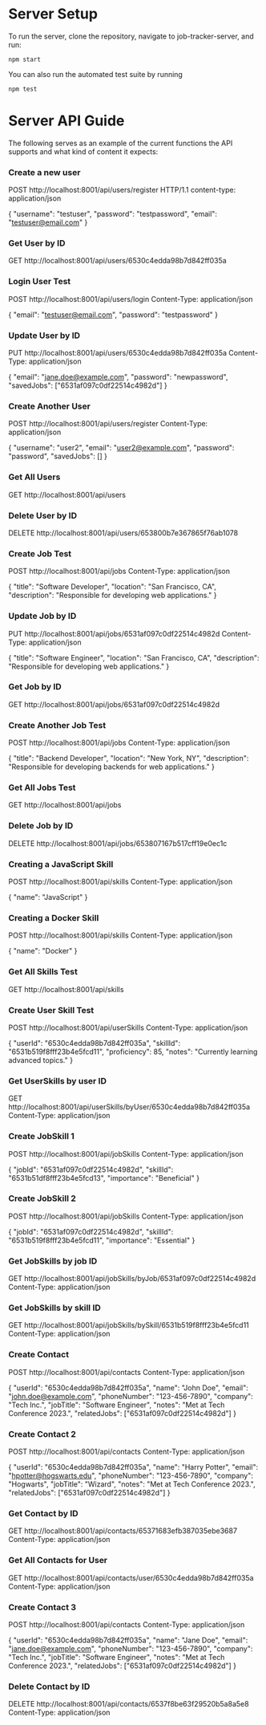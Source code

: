 # Server Setup
To run the server, clone the repository, navigate to job-tracker-server, and run:

`npm start`

You can also run the automated test suite by running

`npm test`

# Server API Guide
The following serves as an example of the current functions the API supports and what kind of content it expects:

### Create a new user
POST http://localhost:8001/api/users/register HTTP/1.1
content-type: application/json

{
  "username": "testuser",
  "password": "testpassword",
  "email": "testuser@email.com"
}

### Get User by ID
GET http://localhost:8001/api/users/6530c4edda98b7d842ff035a

### Login User Test
POST http://localhost:8001/api/users/login
Content-Type: application/json

{
  "email": "testuser@email.com",
  "password": "testpassword"
}

### Update User by ID
PUT http://localhost:8001/api/users/6530c4edda98b7d842ff035a
Content-Type: application/json

{
    "email": "jane.doe@example.com",
    "password": "newpassword",
    "savedJobs": ["6531af097c0df22514c4982d"]
}

### Create Another User
POST http://localhost:8001/api/users/register
Content-Type: application/json

{
    "username": "user2",
    "email": "user2@example.com",
    "password": "password",
    "savedJobs": []
}

### Get All Users
GET http://localhost:8001/api/users

### Delete User by ID
DELETE http://localhost:8001/api/users/653800b7e367865f76ab1078

### Create Job Test
POST http://localhost:8001/api/jobs
Content-Type: application/json

{
    "title": "Software Developer",
    "location": "San Francisco, CA",
    "description": "Responsible for developing web applications."
}

### Update Job by ID
PUT http://localhost:8001/api/jobs/6531af097c0df22514c4982d
Content-Type: application/json

{
    "title": "Software Engineer",
    "location": "San Francisco, CA",
    "description": "Responsible for developing web applications."
}

### Get Job by ID
GET http://localhost:8001/api/jobs/6531af097c0df22514c4982d

### Create Another Job Test
POST http://localhost:8001/api/jobs
Content-Type: application/json

{
    "title": "Backend Developer",
    "location": "New York, NY",
    "description": "Responsible for developing backends for web applications."
}

### Get All Jobs Test
GET http://localhost:8001/api/jobs

### Delete Job by ID
DELETE http://localhost:8001/api/jobs/653807167b517cff19e0ec1c 

### Creating a JavaScript Skill
POST http://localhost:8001/api/skills
Content-Type: application/json

{
    "name": "JavaScript"
}

### Creating a Docker Skill
POST http://localhost:8001/api/skills
Content-Type: application/json

{
    "name": "Docker"
}

### Get All Skills Test
GET http://localhost:8001/api/skills

### Create User Skill Test
POST http://localhost:8001/api/userSkills
Content-Type: application/json

{
    "userId": "6530c4edda98b7d842ff035a",
    "skillId": "6531b519f8fff23b4e5fcd11",
    "proficiency": 85,
    "notes": "Currently learning advanced topics."
}

### Get UserSkills by user ID
GET http://localhost:8001/api/userSkills/byUser/6530c4edda98b7d842ff035a
Content-Type: application/json

### Create JobSkill 1
POST http://localhost:8001/api/jobSkills
Content-Type: application/json

{
  "jobId": "6531af097c0df22514c4982d",
  "skillId": "6531b51df8fff23b4e5fcd13",
  "importance": "Beneficial"
}

### Create JobSkill 2
POST http://localhost:8001/api/jobSkills
Content-Type: application/json

{
  "jobId": "6531af097c0df22514c4982d",
  "skillId": "6531b519f8fff23b4e5fcd11",
  "importance": "Essential"
}

### Get JobSkills by job ID
GET http://localhost:8001/api/jobSkills/byJob/6531af097c0df22514c4982d
Content-Type: application/json

### Get JobSkills by skill ID
GET http://localhost:8001/api/jobSkills/bySkill/6531b519f8fff23b4e5fcd11
Content-Type: application/json

### Create Contact

POST http://localhost:8001/api/contacts
Content-Type: application/json

{   "userId": "6530c4edda98b7d842ff035a",
    "name": "John Doe",
    "email": "john.doe@example.com",
    "phoneNumber": "123-456-7890",
    "company": "Tech Inc.",
    "jobTitle": "Software Engineer",
    "notes": "Met at Tech Conference 2023.",
    "relatedJobs": ["6531af097c0df22514c4982d"]
}

### Create Contact 2

POST http://localhost:8001/api/contacts
Content-Type: application/json

{   "userId": "6530c4edda98b7d842ff035a",
    "name": "Harry Potter",
    "email": "hpotter@hogswarts.edu",
    "phoneNumber": "123-456-7890",
    "company": "Hogwarts",
    "jobTitle": "Wizard",
    "notes": "Met at Tech Conference 2023.",
    "relatedJobs": ["6531af097c0df22514c4982d"]
}

### Get Contact by ID
GET http://localhost:8001/api/contacts/65371683efb387035ebe3687
Content-Type: application/json

### Get All Contacts for User
GET http://localhost:8001/api/contacts/user/6530c4edda98b7d842ff035a
Content-Type: application/json

### Create Contact 3
POST http://localhost:8001/api/contacts
Content-Type: application/json

{   "userId": "6530c4edda98b7d842ff035a",
    "name": "Jane Doe",
    "email": "jane.doe@example.com",
    "phoneNumber": "123-456-7890",
    "company": "Tech Inc.",
    "jobTitle": "Software Engineer",
    "notes": "Met at Tech Conference 2023.",
    "relatedJobs": ["6531af097c0df22514c4982d"]
}

### Delete Contact by ID
DELETE http://localhost:8001/api/contacts/6537f8be63f29520b5a8a5e8
Content-Type: application/json